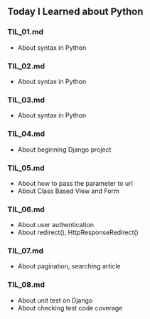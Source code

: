 ## Today I Learned about Python

### TIL_01.md

- About syntax in Python

### TIL_02.md

- About syntax in Python

### TIL_03.md

- About syntax in Python

### TIL_04.md

- About beginning Django project

### TIL_05.md

- About how to pass the parameter to url
- About Class Based View and Form

### TIL_06.md

- About user authentication
- About redirect(), HttpResponseRedirect()

### TIL_07.md

- About pagination, searching article

### TIL_08.md

- About unit test on Django
- About checking test code coverage

